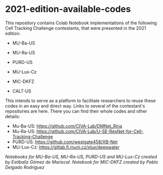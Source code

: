 # 2021-edition-available-codes

This repository contains Colab Notebook implementations of the following Cell Tracking Challenge contestants, that were presented in the 2021 edition:

- MU-Ba-US
- MU-Ra-US
- PURD-US
- MU-Lux-Cz
- MIC-DKFZ

- CALT-US

This intends to serve as a platform to facilitate researchers to reuse these codes in an easy and direct way. Links to several of the contestant's repositories are here. There you can find their whole codes and other details:

- Mu-Ba-US: https://github.com/CIVA-Lab/DMNet_Rina
- Mu-Ra-US: https://github.com/CIVA-Lab/U-SE-ResNet-for-Cell-Tracking-Challenge
- PURD-US: https://github.com/westgate458/XB-Net
- MU-Lux-Cz: https://gitlab.fi.muni.cz/xlux/deepwater

*Notebooks for MU-Ba-US, MU-Ra-US, PURD-US and MU-Lux-Cz created by Estíbaliz Gómez de Mariscal. Notebook for MIC-DKFZ created by Pablo Delgado Rodríguez*

